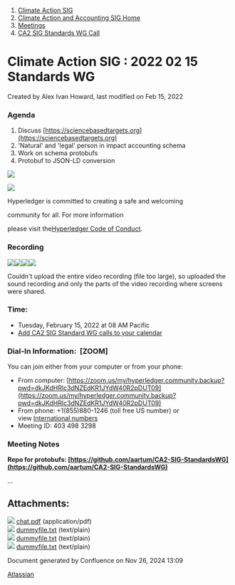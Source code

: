 1. [Climate Action SIG](index.html)
2. [Climate Action and Accounting SIG Home](Climate-Action-and-Accounting-SIG-Home_19005445.html)
3. [Meetings](Meetings_19005583.html)
4. [CA2 SIG Standards WG Call](CA2-SIG-Standards-WG-Call_19007176.html)

# Climate Action SIG : 2022 02 15 Standards WG

Created by Alex Ivan Howard, last modified on Feb 15, 2022

### Agenda

1. Discuss [https://sciencebasedtargets.org](https://sciencebasedtargets.org)
2. 'Natural' and 'legal' person in impact accounting schema
3. Work on schema protobufs
4. Protobuf to JSON-LD conversion

![](https://wiki.hyperledger.org/download/attachments/29034696/Antitrustnotice.png?version=1&modificationDate=1581695654000&api=v2)

![](https://wiki.hyperledger.org/download/attachments/2392771/welcome.png?version=2&modificationDate=1572450107000&api=v2)

Hyperledger is committed to creating a safe and welcoming

community for all. For more information

please visit the[Hyperledger Code of Conduct](https://lf-hyperledger.atlassian.net/wiki/display/HYP/Hyperledger+Code+of+Conduct).

### Recording

![](plugins/servlet/confluence/placeholder/unknown-attachment)![](plugins/servlet/confluence/placeholder/unknown-attachment)![](plugins/servlet/confluence/placeholder/unknown-attachment)[![](attachments/thumbnails/19008870/19008878)](attachments/19008870/19008878.pdf)

Couldn't upload the entire video recording (file too large), so uploaded the sound recording and only the parts of the video recording where screens were shared.

### **Time:**

- Tuesday, February 15, 2022 at 08 AM Pacific
- [Add CA2 SIG Standard WG calls to your calendar](https://lists.hyperledger.org/g/climate-sig/ics/invite.ics?repeatid=36679)

### **Dial-In Information:  \[ZOOM]**

You can join either from your computer or from your phone:

- From computer: [https://zoom.us/my/hyperledger.community.backup?pwd=dkJKdHRlc3dNZEdKR1JYdW40R2pDUT09](https://zoom.us/my/hyperledger.community.backup?pwd=dkJKdHRlc3dNZEdKR1JYdW40R2pDUT09)
- From phone: +1(855)880-1246 (toll free US number) or view [International numbers](https://zoom.us/u/bAaJoyznp)
- Meeting ID: 403 498 3298

### **Meeting Notes**

**Repo for protobufs: [https://github.com/aartum/CA2-SIG-StandardsWG](https://github.com/aartum/CA2-SIG-StandardsWG)**

...

## Attachments:

![](images/icons/bullet_blue.gif) [chat.pdf](attachments/19008870/19008878.pdf) (application/pdf)  
![](images/icons/bullet_blue.gif) [dummyfile.txt](attachments/19008870/19008880.txt) (text/plain)  
![](images/icons/bullet_blue.gif) [dummyfile.txt](attachments/19008870/19008879.txt) (text/plain)  
![](images/icons/bullet_blue.gif) [dummyfile.txt](attachments/19008870/19008881.txt) (text/plain)

Document generated by Confluence on Nov 26, 2024 13:09

[Atlassian](http://www.atlassian.com/)
